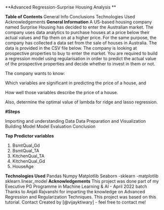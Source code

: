 **Advanced Regression-Surprise Housing Analysis **

**Table of Contents**
    General Info
    Conclusions
    Technologies Used
    Acknowledgements
**General Information**
A US-based housing company named Surprise Housing has decided to enter the Australian market. The company uses data analytics to purchase houses at a price below their actual values and flip them on at a higher price. For the same purpose, the company has collected a data set from the sale of houses in Australia. The data is provided in the CSV file below.
The company is looking at prospective properties to buy to enter the market. You are required to build a regression model using regularisation in order to predict the actual value of the prospective properties and decide whether to invest in them or not.

The company wants to know:

Which variables are significant in predicting the price of a house, and

How well those variables describe the price of a house.

Also, determine the optimal value of lambda for ridge and lasso regression.

 
**#Steps**

Importing and understanding Data
Data Preparation and Visualization
Building Model
Model Evaluation
Conclusion

**Top Predictor variables**
1.	BsmtQual_Gd                             
2.	BsmtQual_TA                           
3.	KitchenQual_TA                        
4.	KitchenQual_Gd                          
5.	HouseAge  
                               
**Technologies Used**
Pandas
Numpy
Matplotlib
Seaborn -sklearn -matplotlib
sklearn.linear_model
**Acknowledgements**
This project was done part of my Executive PG Programme in Machine Learning & AI - April 2022 batch
Thanks to Anjali Rajvanshi for imparting the knowledge on Advanced Regression and Regularization Techniques.
This project was based on this tutorial.
Contact
Created by [@vijayktiwary] - feel free to contact me!


<!-- Optional -->
<!-- ## License -->
<!-- This project is open source and available under the [... License](). -->

<!-- You don't have to include all sections - just the one's relevant to your project -->
